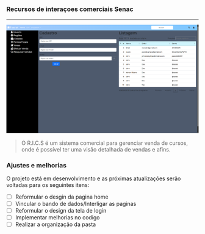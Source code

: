 ### Recursos de interaçoes comerciais Senac
---

<img src="imagem.png" alt="Exemplo imagem">

> O R.I.C.S é um sistema comercial para gerenciar venda de cursos, onde é possível ter uma visão detalhada de vendas e afins.
### Ajustes e melhorias

O projeto está em desenvolvimento e as próximas atualizações serão voltadas para os seguintes itens:

- [ ] Reformular o desgin da pagina home
- [ ] Vincular o bando de dados/Interligar as paginas
- [ ] Reformular o design da tela de login
- [ ] Implementar melhorias no codigo
- [ ] Realizar a organização da pasta
